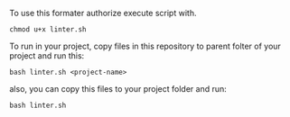 To use this formater authorize execute script with.

    chmod u+x linter.sh

To run in your project, copy files in this repository to parent folter of your project
and run this:
    
    bash linter.sh <project-name>

also, you can copy this files to your project folder and run:

    bash linter.sh
